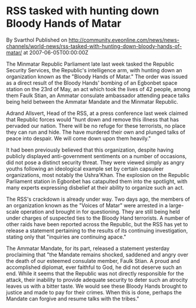 # RSS tasked with hunting down Bloody Hands of Matar
By Svarthol
Published on http://community.eveonline.com/news/news-channels/world-news/rss-tasked-with-hunting-down-bloody-hands-of-matar/ at 2007-06-05T00:00:00Z

The Minmatar Republic Parliament late last week tasked the Republic Security Services, the Republic's intelligence arm, with hunting down an organization known as the "Bloody Hands of Matar." The order was issued as a direct result of the Bloody Hands' bombing of an Egbonbet space station on the 23rd of May, an act which took the lives of 42 people, among them Faulk Stian, an Ammatar consulate ambassador attending peace talks being held between the Ammatar Mandate and the Minmatar Republic.  
  
Adrand Allsvert, Head of the RSS, at a press conference last week claimed that Republic forces would "hunt down and remove this illness that has pervaded our nation. There will be no refuge for these terrorists, no place they can run and hide. The have murdered their own and plunged talks of peace into despair. We will come down upon them heavily."   
  
It had been previously believed that this organization, despite having publicly displayed anti-government sentiments on a number of occasions, did not pose a distinct security threat. They were viewed simply as angry youths following an ideological example set by certain capsuleer organizations, most notably the Ushra'Khan. The explosion on the Republic Parliament station in Egbonbet has catapulted them into the spotlight, with many experts expressing disbelief at their ability to organize such an act.   
  
The RSS's crackdown is already under way. Two days ago, the members of an organization known as the "Voices of Matar" were arrested in a large-scale operation and brought in for questioning. They are still being held under charges of suspected ties to the Bloody Hand terrorists. A number of other raids have been reported across the Republic, but the RSS has yet to release a statement pertaining to the results of its continuing investigation, stating only that "inquiries are continuing apace."   
  
The Ammatar Mandate, for its part, released a statement yesterday proclaiming that "the Mandate remains shocked, saddened and angry over the death of our esteemed consulate member, Faulk Stian. A proud and accomplished diplomat, ever faithful to God, he did not deserve such an end. While it seems that the Republic was not directly responsible for the attack, their inability to provide adequate security to deter such an atrocity leaves us with a bitter taste. We would see these Bloody Hands brought to justice and made to pay for their crimes. When this is done, perhaps the Mandate can forgive and resume talks with the tribes."


